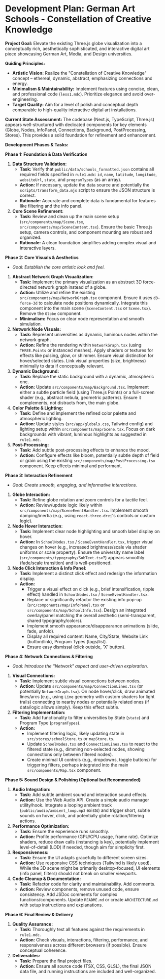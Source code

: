 # Development Plan: German Art Schools - Constellation of Creative Knowledge

**Project Goal:** Elevate the existing Three.js globe visualization into a conceptually rich, aesthetically sophisticated, and interactive digital art piece showcasing German Art, Media, and Design universities.

**Guiding Principles:**
*   **Artistic Vision:** Realize the "Constellation of Creative Knowledge" concept – ethereal, dynamic, abstract, emphasizing connections and energy.
*   **Minimalism & Maintainability:** Implement features using concise, clean, and professional code (`less1.mdc`). Prioritize elegance and avoid over-engineering.
*   **Target Quality:** Aim for a level of polish and conceptual depth comparable to high-quality interactive digital art installations.

**Current State Assessment:**
The codebase (Next.js, TypeScript, Three.js) appears well-structured with dedicated components for key elements (Globe, Nodes, InfoPanel, Connections, Background, PostProcessing, Stores). This provides a solid foundation for refinement and enhancement.

**Development Phases & Tasks:**

**Phase 1: Foundation & Data Verification**

1.  **Data Structure Validation:**
    *   **Task:** Verify that `public/data/schools_formatted.json` contains all required fields specified in `rule1.mdc`: `id`, `name`, `latitude`, `longitude`, `websiteUrl`, `state`, and `programTypes` (as an array).
    *   **Action:** If necessary, update the data source and potentially the `scripts/transform_data.mjs` script to ensure the JSON structure is correct.
    *   **Rationale:** Accurate and complete data is fundamental for features like filtering and the info panel.
2.  **Core Scene Refinement:**
    *   **Task:** Review and clean up the main scene setup (`src/components/map/Scene.tsx`, `src/components/map/SceneContent.tsx`). Ensure the basic Three.js setup, camera controls, and component mounting are robust and organized.
    *   **Rationale:** A clean foundation simplifies adding complex visual and interactive layers.

**Phase 2: Core Visuals & Aesthetics**

*   *Goal: Establish the core artistic look and feel.*

1.  **Abstract Network Graph Visualization:**
    *   **Task:** Implement the primary visualization as an abstract 3D force-directed network graph instead of a globe.
    *   **Action:** Utilize and refine the existing `src/components/map/NetworkGraph.tsx` component. Ensure it uses `d3-force-3d` to calculate node positions dynamically. Integrate this component into the main scene (`SceneContent.tsx` or `Scene.tsx`). Remove the `Globe` component.
    *   **Minimalism:** Focus on clear node representation and smooth simulation.
2.  **Network Node Visuals:**
    *   **Task:** Represent universities as dynamic, luminous nodes within the network graph.
    *   **Action:** Refine the rendering within `NetworkGraph.tsx` (using `THREE.Points` or instanced meshes). Apply shaders or textures for effects like pulsing, glow, or shimmer. Ensure visual distinction for hover/selected states. Link visual properties (size, brightness) minimally to data if conceptually relevant.
3.  **Dynamic Background:**
    *   **Task:** Replace the static background with a dynamic, atmospheric one.
    *   **Action:** Update `src/components/map/Background.tsx`. Implement either a subtle particle field (using Three.js Points) or a full-screen shader (e.g., abstract nebula, geometric patterns). Ensure it complements, not distracts from, the main globe.
4.  **Color Palette & Lighting:**
    *   **Task:** Define and implement the refined color palette and atmospheric lighting.
    *   **Action:** Update styles (`src/app/globals.css`, Tailwind config) and lighting setup within `src/components/map/Scene.tsx`. Focus on dark backgrounds with vibrant, luminous highlights as suggested in `rule1.mdc`.
5.  **Post-Processing:**
    *   **Task:** Add subtle post-processing effects to enhance the mood.
    *   **Action:** Configure effects like bloom, potentially subtle depth of field or grain using the existing `src/components/map/PostProcessing.tsx` component. Keep effects minimal and performant.

**Phase 3: Interaction Refinement**

*   *Goal: Create smooth, engaging, and informative interactions.*

1.  **Globe Interaction:**
    *   **Task:** Refine globe rotation and zoom controls for a tactile feel.
    *   **Action:** Review/update logic likely within `src/components/map/SceneEventHandler.tsx`. Implement smooth damping/inertia (e.g., using `react-three-drei`'s controls or custom logic).
2.  **Node Hover Interaction:**
    *   **Task:** Implement clear node highlighting and smooth label display on hover.
    *   **Action:** In `SchoolNodes.tsx` / `SceneEventHandler.tsx`, trigger visual changes on hover (e.g., increased brightness/scale via shader uniforms or scale property). Ensure the university name label (`src/components/typography/SubText.tsx`?) appears smoothly (fade/scale transition) and is well-positioned.
3.  **Node Click Interaction & Info Panel:**
    *   **Task:** Implement a distinct click effect and redesign the information display.
    *   **Action:**
        *   Trigger a visual effect on click (e.g., brief intensification, ripple effect) handled in `SchoolNodes.tsx` / `SceneEventHandler.tsx`.
        *   Replace or significantly refactor the existing info pop-up (`src/components/map/InfoPanel.tsx` or `src/components/map/SchoolInfo.tsx`). Design an integrated overlay/panel matching the overall aesthetic (semi-transparent, shared typography/colors).
        *   Implement smooth appearance/disappearance animations (slide, fade, unfold).
        *   Display all required content: Name, City/State, Website Link (button/link), Program Types (tags/list).
        *   Ensure easy dismissal (click outside, 'X' button).

**Phase 4: Network Connections & Filtering**

*   *Goal: Introduce the "Network" aspect and user-driven exploration.*

1.  **Visual Connections:**
    *   **Task:** Implement subtle visual connections between nodes.
    *   **Action:** Update `src/components/map/ConnectionLines.tsx` (or potentially `NetworkGraph.tsx`). On node hover/click, draw animated lines/arcs (e.g., using `Line` geometry with custom shaders for light trails) connecting to nearby nodes or potentially related ones (if data/logic allows simply). Keep this effect subtle.
2.  **Filtering Implementation:**
    *   **Task:** Add functionality to filter universities by State (`state`) and Program Type (`programTypes`).
    *   **Action:**
        *   Implement filtering logic, likely updating state in `src/stores/schoolStore.ts` or `mapStore.ts`.
        *   Update `SchoolNodes.tsx` and `ConnectionLines.tsx` to react to the filtered state (e.g., dimming non-selected nodes, showing connections only between filtered nodes).
        *   Create minimal UI controls (e.g., dropdowns, toggle buttons) for triggering filters, perhaps integrated into the main `src/components/Map.tsx` component.

**Phase 5: Sound Design & Polishing (Optional but Recommended)**

1.  **Audio Integration:**
    *   **Task:** Add subtle ambient sound and interaction sound effects.
    *   **Action:** Use the Web Audio API. Create a simple audio manager utility/hook. Integrate a looping ambient track (`public/audio/ambient_loop.mp3` exists) and trigger short, subtle sounds on hover, click, and potentially globe rotation/filtering actions.
2.  **Performance Optimization:**
    *   **Task:** Ensure the experience runs smoothly.
    *   **Action:** Profile performance (GPU/CPU usage, frame rate). Optimize shaders, reduce draw calls (instancing is key), potentially implement level-of-detail (LOD) if needed, though aim for simplicity first.
3.  **Responsiveness:**
    *   **Task:** Ensure the UI adapts gracefully to different screen sizes.
    *   **Action:** Use responsive CSS techniques (Tailwind is likely used). While the 3D scene might be primarily desktop-focused, UI elements (info panel, filters) should not break on smaller viewports.
4.  **Code Cleanup & Documentation:**
    *   **Task:** Refactor code for clarity and maintainability. Add comments.
    *   **Action:** Review components, remove unused code, ensure consistency. Add JSDoc comments for complex functions/components. Update `README.md` or create `ARCHITECTURE.md` with setup instructions and explanations.

**Phase 6: Final Review & Delivery**

1.  **Quality Assurance:**
    *   **Task:** Thoroughly test all features against the requirements in `rule1.mdc`.
    *   **Action:** Check visuals, interactions, filtering, performance, and responsiveness across different browsers (if possible). Ensure conceptual coherence.
2.  **Deliverables:**
    *   **Task:** Prepare the final project files.
    *   **Action:** Ensure all source code (TSX, CSS, GLSL), the final JSON data file, and running instructions are included and well-organized.
